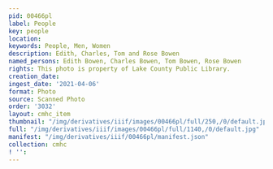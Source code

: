 ```yaml
---
pid: 00466pl
label: People
key: people
location: 
keywords: People, Men, Women
description: Edith, Charles, Tom and Rose Bowen
named_persons: Edith Bowen, Charles Bowen, Tom Bowen, Rose Bowen
rights: This photo is property of Lake County Public Library.
creation_date: 
ingest_date: '2021-04-06'
format: Photo
source: Scanned Photo
order: '3032'
layout: cmhc_item
thumbnail: "/img/derivatives/iiif/images/00466pl/full/250,/0/default.jpg"
full: "/img/derivatives/iiif/images/00466pl/full/1140,/0/default.jpg"
manifest: "/img/derivatives/iiif/00466pl/manifest.json"
collection: cmhc
! '': 
---
```

